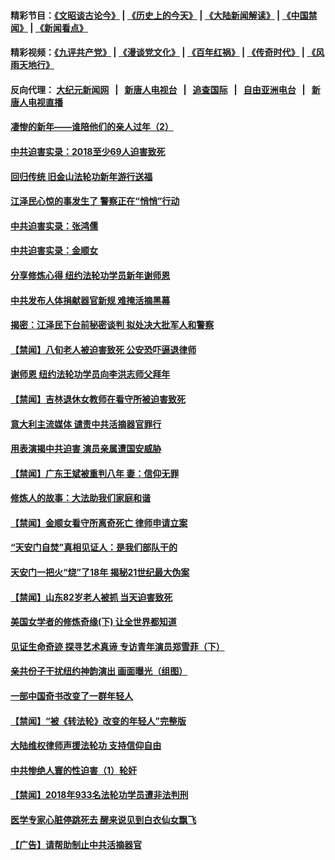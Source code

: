 #### 精彩节目：[《文昭谈古论今》](http://198.13.36.48/wenzhao) | [《历史上的今天》](http://198.13.36.48/today-in-history) | [《大陆新闻解读》](http://198.13.36.48/ntdtv-comedy) | [《中国禁闻》](http://198.13.36.48/ntdtv-news) | [《新闻看点》](http://198.13.36.48/news-insight) 

 #### 精彩视频：[《九评共产党》](http://198.13.36.48:10000/videos/jiuping) | [《漫谈党文化》](http://198.13.36.48:10000/videos/mtdwh) | [《百年红祸》](http://198.13.36.48:10000/videos/bnhh) | [《传奇时代》](http://198.13.36.48:10000/videos/legend) | [《风雨天地行》](http://198.13.36.48:10000/videos/fytdx) 

 #### 反向代理： [大纪元新闻网](http://198.13.36.48:10080/) &nbsp;&nbsp;|&nbsp;&nbsp; [新唐人电视台](http://198.13.36.48:8000/) &nbsp;&nbsp;|&nbsp;&nbsp; [追查国际](http://198.13.36.48:10010/) &nbsp;&nbsp;|&nbsp;&nbsp; [自由亚洲电台](http://198.13.36.48:9800/) &nbsp;&nbsp;|&nbsp;&nbsp; [新唐人电视直播](http://198.13.36.48/) 

#### [凄惨的新年——谁陪他们的亲人过年（2）](../pages/prog1530/a102510847.md?t=02180709) 

#### [中共迫害实录：2018至少69人迫害致死](../pages/prog1530/a102509493.md?t=02180709) 

#### [回归传统 旧金山法轮功新年游行送福](../pages/prog1530/a102508822.md?t=02180709) 

#### [江泽民心惊的事发生了 警察正在“悄悄”行动](../pages/prog1530/a102507393.md?t=02180709) 

#### [中共迫害实录：张鸿儒](../pages/prog1530/a102507637.md?t=02180709) 

#### [中共迫害实录：金顺女](../pages/prog1530/a102505963.md?t=02180709) 

#### [分享修炼心得 纽约法轮功学员新年谢师恩](../pages/prog1530/a102505084.md?t=02180709) 

#### [中共发布人体捐献器官新规 难掩活摘黑幕](../pages/prog1530/a102501247.md?t=02180709) 

#### [揭密：江泽民下台前秘密谈判 拟处决大批军人和警察](../pages/prog1530/a102501178.md?t=02180709) 

#### [【禁闻】八旬老人被迫害致死 公安恐吓逼退律师](../pages/prog1530/a102500850.md?t=02180709) 

#### [谢师恩 纽约法轮功学员向李洪志师父拜年](../pages/prog1530/a102499222.md?t=02180709) 

#### [【禁闻】吉林退休女教师在看守所被迫害致死](../pages/prog1530/a102498514.md?t=02180709) 

#### [意大利主流媒体 谴责中共活摘器官罪行](../pages/prog1530/a102497726.md?t=02180709) 

#### [用表演揭中共迫害 演员亲属遭国安威胁](../pages/prog1530/a102497395.md?t=02180709) 

#### [【禁闻】广东王斌被重判八年 妻：信仰无罪](../pages/prog1530/a102496517.md?t=02180709) 

#### [修炼人的故事：大法助我们家庭和谐](../pages/prog1530/a102496392.md?t=02180709) 

#### [【禁闻】金顺女看守所离奇死亡 律师申请立案](../pages/prog1530/a102495792.md?t=02180709) 

#### [“天安门自焚”真相见证人：是我们部队干的](../pages/prog1530/a102495284.md?t=02180709) 

#### [天安门一把火“烧”了18年  揭秘21世纪最大伪案](../pages/prog1530/a102495291.md?t=02180709) 

#### [【禁闻】山东82岁老人被抓 当天迫害致死](../pages/prog1530/a102491964.md?t=02180709) 

#### [美国女学者的修炼奇缘(下) 让全世界都知道](../pages/prog1530/a102491028.md?t=02180709) 

#### [见证生命奇迹 探寻艺术真谛 专访青年演员郑雪菲（下）](../pages/prog1530/a102489756.md?t=02180709) 

#### [亲共份子干扰纽约神韵演出 画面曝光（组图）](../pages/prog1530/a102489208.md?t=02180709) 

#### [一部中国奇书改变了一群年轻人](../pages/prog1530/a102487537.md?t=02180709) 

#### [【禁闻】“被《转法轮》改变的年轻人”完整版](../pages/prog1530/a102487106.md?t=02180709) 

#### [大陆维权律师声援法轮功 支持信仰自由](../pages/prog1530/a102487251.md?t=02180709) 

#### [中共惨绝人寰的性迫害（1）轮奸](../pages/prog1530/a102486576.md?t=02180709) 

#### [【禁闻】2018年933名法轮功学员遭非法判刑](../pages/prog1530/a102486240.md?t=02180709) 

#### [医学专家心脏停跳死去 醒来说见到白衣仙女飘飞](../pages/prog1530/a102484868.md?t=02180709) 

#### [【广告】请帮助制止中共活摘器官](../pages/prog1530/a1319365.md?t=02180709) 

